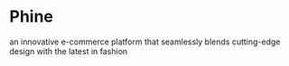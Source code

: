 # Phine

an innovative e-commerce platform that seamlessly blends cutting-edge design with the latest in fashion
